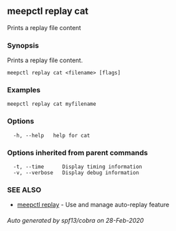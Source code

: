 ## meepctl replay cat

Prints a replay file content

### Synopsis

Prints a replay file content.

```
meepctl replay cat <filename> [flags]
```

### Examples

```
meepctl replay cat myfilename
```

### Options

```
  -h, --help   help for cat
```

### Options inherited from parent commands

```
  -t, --time      Display timing information
  -v, --verbose   Display debug information
```

### SEE ALSO

* [meepctl replay](meepctl_replay.md)	 - Use and manage auto-replay feature

###### Auto generated by spf13/cobra on 28-Feb-2020
